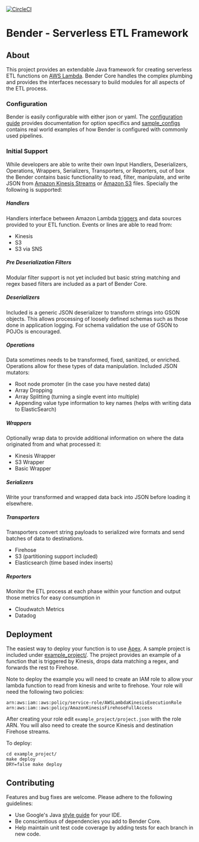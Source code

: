 [![CircleCI](https://circleci.com/gh/Nextdoor/bender.svg?style=svg)](https://circleci.com/gh/Nextdoor/bender)

# Bender - Serverless ETL Framework


## About

This project provides an extendable Java framework for creating serverless ETL
functions on [AWS Lambda](https://aws.amazon.com/lambda/). Bender Core handles
the complex plumbing and provides the interfaces necessary to build modules for
all aspects of the ETL process.

### Configuration

Bender is easily configurable with either json or yaml. The [configuration guide](http://oss.nextdoor.com/bender)
provides documentation for option specifics and [sample_configs](https://github.com/Nextdoor/bender/blob/master/sample_configs)
contains real world examples of how Bender is configured with commonly used
pipelines.

### Initial Support

While developers are able to write their own Input Handlers, Deserializers,
Operations, Wrappers, Serializers, Transporters, or Reporters, out of box the
Bender contains basic functionality to read, filter, manipulate, and write JSON
from [Amazon Kinesis Streams](https://aws.amazon.com/kinesis/streams/) or
[Amazon S3](https://aws.amazon.com/s3/) files. Specially the following is
supported:

##### Handlers
Handlers interface between Amazon Lambda
[triggers](http://docs.aws.amazon.com/lambda/latest/dg/invoking-lambda-function.html)
and data sources provided to your ETL function. Events or lines are able to
read from:

* Kinesis
* S3
* S3 via SNS

##### Pre Deserialization Filters
Modular filter support is not yet included but basic string matching and regex
based filters are included as a part of Bender Core.

##### Deserializers
Included is a generic JSON deserializer to transform strings into GSON objects.
This allows processing of loosely defined schemas such as those done in
application logging. For schema validation the use of GSON to POJOs is
encouraged.

##### Operations
Data sometimes needs to be transformed, fixed, sanitized, or enriched.
Operations allow for these types of data manipulation. Included JSON mutators:

* Root node promoter (in the case you have nested data)
* Array Dropping
* Array Splitting (turning a single event into multiple)
* Appending value type information to key names (helps with writing data to
  ElasticSearch)

##### Wrappers
Optionally wrap data to provide additional information on where the data
originated from and what processed it:

* Kinesis Wrapper
* S3 Wrapper
* Basic Wrapper

##### Serializers
Write your transformed and wrapped data back into JSON before loading it
elsewhere.

##### Transporters
Transporters convert string payloads to serialized wire formats and send
batches of data to destinations.

* Firehose
* S3 (partitioning support included)
* Elasticsearch (time based index inserts)

##### Reporters
Monitor the ETL process at each phase within your function and output those
metrics for easy consumption in

* Cloudwatch Metrics
* Datadog

## Deployment

The easiest way to deploy your function is to use
[Apex](https://github.com/apex/apex). A sample project is included under
[example_project/](https://github.com/Nextdoor/bender/tree/master/example_project).
The project provides an example of a function that is triggered by Kinesis,
drops data matching a regex, and forwards the rest to Firehose.

Note to deploy the example you will need to create an IAM role to allow your
lambda function to read from kinesis and write to firehose. Your role will need
the following two policies:

`arn:aws:iam::aws:policy/service-role/AWSLambdaKinesisExecutionRole`
`arn:aws:iam::aws:policy/AmazonKinesisFirehoseFullAccess`

After creating your role edit `example_project/project.json` with the role ARN.
You will also need to create the source Kinesis and destination Firehose
streams.

To deploy:

    cd example_project/
    make deploy
    DRY=false make deploy


## Contributing
Features and bug fixes are welcome. Please adhere to the following guidelines:

- Use Google's Java [style guide](https://github.com/google/styleguide) for
  your IDE.
- Be conscientious of dependencies you add to Bender Core.
- Help maintain unit test code coverage by adding tests for each branch in new 
  code.
